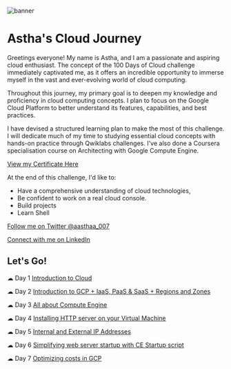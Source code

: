 ![banner](https://github.com/aasthaa-007/100DaysofCloud/assets/70707726/1e21e31b-d0d4-4386-a9fd-6acba29e4100)

# Astha's Cloud Journey

Greetings everyone! My name is Astha, and I am a passionate and aspiring cloud enthusiast. The concept of the 100 Days of Cloud challenge immediately captivated me, as it offers an incredible opportunity to immerse myself in the vast and ever-evolving world of cloud computing.

Throughout this journey, my primary goal is to deepen my knowledge and proficiency in cloud computing concepts. I plan to focus on the Google Cloud Platform to better understand its features, capabilities, and best practices.

I have devised a structured learning plan to make the most of this challenge. I will dedicate much of my time to studying essential cloud concepts with hands-on practice through Qwiklabs challenges. I've also done a Coursera specialisation course on Architecting with Google Compute Engine.

[View my Certificate Here](https://coursera.org/share/fd456c9438d5b407af3b1428d239c788)

At the end of this challenge, I'd like to:
* Have a comprehensive understanding of cloud technologies,
* Be confident to work on a real cloud console.
* Build projects
* Learn Shell 

[Follow me on Twitter @aasthaa_007](https://twitter.com/aasthaa_007?t=jOwPXNgkviKFQ6fz3cug-Q&s=08)

[Connect with me on LinkedIn ](https://www.linkedin.com/in/astha-07)

## Let's Go!
☁ Day 1 [Introduction to Cloud](https://github.com/aasthaa-007/100DaysofCloud/blob/main/Journey/01.md)
 
☁ Day 2 [Introduction to GCP + IaaS, PaaS & SaaS + Regions and Zones](https://github.com/aasthaa-007/100DaysofCloud/blob/main/Journey/02.md)

☁ Day 3 [All about Compute Engine](https://github.com/aasthaa-007/100DaysofCloud/blob/main/Journey/03.md)

☁ Day 4 [Installing HTTP server on your Virtual Machine](https://github.com/aasthaa-007/100DaysofCloud/blob/main/Journey/04.md)

☁ Day 5 [Internal and External IP Addresses](https://github.com/aasthaa-007/100DaysofCloud/blob/main/Journey/05.md)

☁ Day 6 [Simplifying web server startup with CE Startup script](https://github.com/aasthaa-007/100DaysofCloud/blob/main/Journey/06.md)

☁ Day 7 [Optimizing costs in GCP](https://github.com/aasthaa-007/100DaysofCloud/blob/main/Journey/07.md)